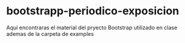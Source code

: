 # bootstrapp-periodico-exposicion
Aqui encontraras el material del pryecto Bootstrap  utilizado en clase ademas de la carpeta de examples
